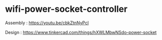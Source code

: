 # wifi-power-socket-controller

Assembly : https://youtu.be/cbkZtnNyPcI

Design : https://www.tinkercad.com/things/hXWLMbwNSdo-power-socket 